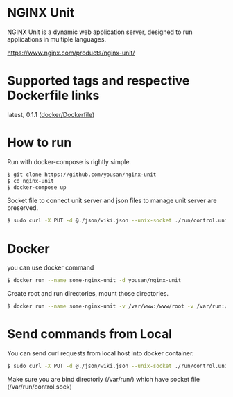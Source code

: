 # NGINX Unit

NGINX Unit is a dynamic web application server, designed to run applications in multiple languages.

https://www.nginx.com/products/nginx-unit/

# Supported tags and respective Dockerfile links
latest, 0.1.1 ([docker/Dockerfile](https://github.com/yousan/nginx-unit/blob/0.1.1/Dockerfile]))

# How to run

Run with docker-compose is rightly simple. 

```bash
$ git clone https://github.com/yousan/nginx-unit
$ cd nginx-unit
$ docker-compose up
```

Socket file to connect unit server and json files to manage unit server are preserved.

```bash
$ sudo curl -X PUT -d @./json/wiki.json --unix-socket ./run/control.unit.sock http://localhost/ 
``` 

# Docker

you can use docker command

```bash
$ docker run --name some-nginx-unit -d yousan/nginx-unit
```

Create root and run directories, mount those directories.

```bash
$ docker run --name some-nginx-unit -v /var/www:/www/root -v /var/run:/var/run:rw  -p 8200:8200 -p 8300:8300  yousan/nginx-unit
```

# Send commands from Local
You can send curl requests from local host into docker container.

```bash
$ sudo curl -X PUT -d @./json/wiki.json --unix-socket ./run/control.unit.sock http://localhost/ 
```
Make sure you are bind directoriy (/var/run/) which have socket file (/var/run/control.sock)